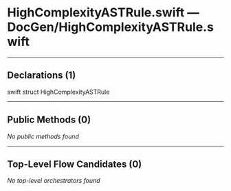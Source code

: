 # HighComplexityASTRule.swift — DocGen/HighComplexityASTRule.swift

---

## Declarations (1)

swift
struct HighComplexityASTRule


---

## Public Methods (0)

_No public methods found_

---

## Top-Level Flow Candidates (0)

_No top-level orchestrators found_

